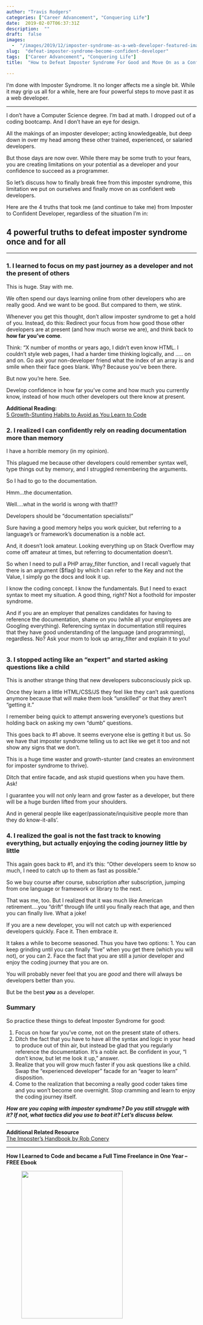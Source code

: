```yaml
---
author: "Travis Rodgers"
categories: ["Career Advancement", "Conquering Life"]
date:  2019-02-07T06:37:31Z
description:  ""
draft:  false
images: 
  -  "/images/2019/12/imposter-syndrome-as-a-web-developer-featured-image.jpg"
slug:  "defeat-imposter-syndrome-become-confident-developer"
tags:  ["Career Advancement", "Conquering Life"]
title:  "How to Defeat Imposter Syndrome For Good and Move On as a Confident Developer"

---
```


<div class="lead-paragraph"><span class="dropcap">I</span>&#8216;m done with Imposter Syndrome. It no longer affects me a single bit. While it may grip us all for a while, here are four powerful steps to move past it as a web developer.</div><hr class="lead-hr">



<p>I don&#8217;t have a Computer Science degree. I&#8217;m bad at math. I dropped out of a coding bootcamp. And I don&#8217;t have an eye for design.</p>



<p>All the makings of an imposter developer; acting knowledgeable, but deep down in over my head among these other trained, experienced, or salaried developers.</p>



<p>But those days are now over. While there may be some truth to your fears, you are creating limitations on your potential as a developer and your confidence to succeed as a programmer. </p>



<p>So let&#8217;s discuss how to finally break free from this imposter syndrome, this limitation we put on ourselves and finally move on as confident web developers.</p>



<p>Here are the 4 truths that took me (and continue to take me) from Imposter to Confident Developer, regardless of the situation I&#8217;m in:</p>



<h2>4 powerful truths to defeat imposter syndrome once and for all</h2>



<hr class="wp-block-separator"/>



<h3>1. I learned to focus on my past journey as a developer and not the present of others</h3>



<p>This is huge. Stay with me.</p>



<p>We often spend our days learning online from other developers who are really good. And we want to be good. But compared to them, we stink.</p>



<p>Whenever you get this thought, don&#8217;t allow imposter syndrome to get a hold of you. Instead, do this: Redirect your focus from how good those other developers are at present (and how much worse we are), and think back to <strong>how far you&#8217;ve come</strong>.</p>



<p>Think: &#8220;X number of months or years ago, I didn&#8217;t even know HTML. I couldn&#8217;t style web pages, I had a harder time thinking logically, and &#8230;.. on and on. Go ask your non-developer friend what the index of an array is and smile when their face goes blank. Why? Because you&#8217;ve been there.</p>



<p>But now you&#8217;re here. See.</p>



<p>Develop confidence in how far you&#8217;ve come and how much you currently know, instead of how much other developers out there know at present. </p>



<p class="has-background has-very-light-gray-background-color"><strong>Additional Reading:<br></strong><a href="/5-growth-stunting-habits-to-avoid-as-you-learn-to-code">5 Growth-Stunting Habits to Avoid as You Learn to Code</a></p>



<h3>2. I realized I can confidently rely on reading documentation more than memory</h3>



<p>I have a horrible memory (in my opinion). </p>



<p>This plagued me because other developers could remember syntax well, type things out by memory, and I struggled remembering the arguments. </p>



<p>So I had to go to the documentation. </p>



<p>Hmm&#8230;the documentation.</p>



<p>Well&#8230;.what in the world is wrong with that!!?</p>



<p>Developers should be &#8220;documentation specialists!&#8221;</p>



<p>Sure having a good memory helps you work quicker, but referring to a language&#8217;s or framework&#8217;s documenation is a noble act. </p>



<p>And, it doesn&#8217;t look amateur. Looking everything up on Stack Overflow may come off amateur at times, but referring to documentation doesn&#8217;t. </p>



<p>So when I need to pull a PHP array_filter function, and I recall vaguely that there is an argument ($flag) by which I can refer to the Key and not the Value, I simply go the docs and look it up.</p>



<p>I know the coding concept. I know the fundamentals. But I need to exact syntax to meet my situation. A good thing, right? Not a foothold for imposter syndrome.</p>



<p>And if you are an employer that penalizes candidates for having to reference the documentation, shame on you (while all your employees are Googling everything). Referencing syntax in documentation still requires that they have good understanding of the language (and programming), regardless. No? Ask your mom to look up array_filter and explain it to you!</p>



<figure class="textcenter"><img src="/images/2019/12/imposter-syndrome-array-merge.jpg" alt="" /></figure>



<h3>3. I stopped acting like an &#8220;expert&#8221; and started asking questions like a child</h3>



<p>This is another strange thing that new developers subconsciously pick up.</p>



<p>Once they learn a little HTML/CSS/JS they feel like they can&#8217;t ask questions anymore because that will make them look &#8220;unskilled&#8221; or that they aren&#8217;t &#8220;getting it.&#8221;</p>



<p>I remember being quick to attempt answering everyone&#8217;s questions but holding back on asking my own &#8220;dumb&#8221; questions.</p>



<p>This goes back to #1 above. It seems everyone else is getting it but us. So we have that imposter syndrome telling us to act like we get it too and not show any signs that we don&#8217;t.</p>



<p>This is a huge time waster and growth-stunter (and creates an environment for imposter syndrome to thrive).</p>



<p>Ditch that entire facade, and ask stupid questions when you have them. Ask!</p>



<p>I guarantee you will not only learn and grow faster as a developer, but there will be a huge burden lifted from your shoulders.</p>



<p>And in general people like eager/passionate/inquisitive people more than they do know-it-alls&#8217;.</p>



<h3>4. I realized the goal is not the fast track to knowing everything, but actually enjoying the coding journey little by little</h3>



<p>This again goes back to #1, and it&#8217;s this: &#8220;Other developers seem to know so much, I need to catch up to them as fast as possible.&#8221;</p>



<p>So we buy course after course, subscription after subscription, jumping from one language or framework or library to the next. </p>



<p>That was me, too. But I realized that it was much like American retirement&#8230;.you &#8220;drift&#8221; through life until you finally reach that age, and then you can finally live. What a joke!</p>



<p>If you are a new developer, you will not catch up with experienced developers quickly. Face it. Then embrace it. </p>



<p>It takes a while to become seasoned. Thus you have two options: 1. You can keep grinding until you can finally &#8220;live&#8221; when you get there (which you will not), or you can 2. Face the fact that you are still a junior developer and enjoy the coding journey that you are on.</p>



<p>You will probably never feel that you are <em>good&nbsp;</em>and there will always be developers better than you. </p>



<p>But be the best <strong><em>you</em></strong> as a developer. </p>



<h3>Summary</h3>



<p>So practice these things to defeat Imposter Syndrome for good:</p>



<ol><li>Focus on how far you&#8217;ve come,  not on the present state of others.</li><li>Ditch the fact that you have to have all the syntax and logic in your head to produce out of thin air, but instead be glad that you regularly reference the documentation. It&#8217;s a noble act. Be confident in your, &#8220;I don&#8217;t know, but let me look it up,&#8221; answer.</li><li>Realize that you will grow much faster if you ask questions like a child. Swap the &#8220;experienced developer&#8221; facade for an &#8220;eager to learn&#8221; disposition.</li><li>Come to the realization that becoming a really good coder takes time and you won&#8217;t become one overnight. Stop cramming and learn to enjoy the coding journey itself.</li></ol>



<p><strong><em>How are you coping with imposter syndrome? Do you still struggle with it? If not, what tactics did you use to beat it? Let&#8217;s discuss below.</em></strong></p>



<hr class="wp-block-separator"/>



<p class="has-background has-very-light-gray-background-color"><strong>Additional Related Resource<br></strong><a href="https://bigmachine.io/products/the-imposters-handbook/" target="_blank" rel="noreferrer noopener" aria-label="The Imposter's Handbook by Rob Conery (opens in a new tab)">The Imposter&#8217;s Handbook by Rob Conery</a></p>



<hr class="wp-block-separator"/>



<p class="has-background has-medium-font-size has-very-light-gray-background-color"><strong>How I Learned to Code and became a Full Time Freelance in One Year &#8211; FREE Ebook</strong></p>



<figure class="textcenter"><a href="/ebooks"target="_blank"><img src="/images/2019/12/full-time-freelance-book-cover-medium.jpg" alt="" width="268" height="391" /></a></figure>



